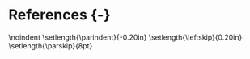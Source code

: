 # References {-}

<!--



This manually sets the header for this unnumbered chapter.
\markboth{References}{References}

\singlespacing
\sloppy
-->

\noindent
\setlength{\parindent}{-0.20in}
\setlength{\leftskip}{0.20in}
\setlength{\parskip}{8pt}
